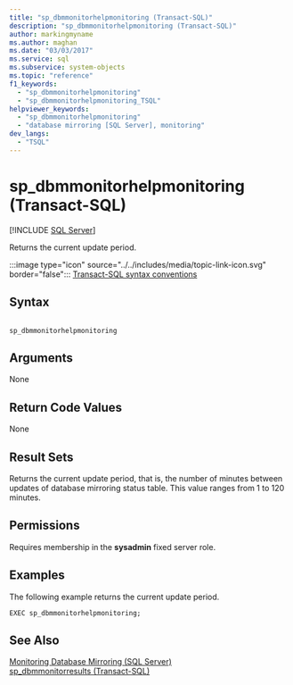 ```yaml
---
title: "sp_dbmmonitorhelpmonitoring (Transact-SQL)"
description: "sp_dbmmonitorhelpmonitoring (Transact-SQL)"
author: markingmyname
ms.author: maghan
ms.date: "03/03/2017"
ms.service: sql
ms.subservice: system-objects
ms.topic: "reference"
f1_keywords:
  - "sp_dbmmonitorhelpmonitoring"
  - "sp_dbmmonitorhelpmonitoring_TSQL"
helpviewer_keywords:
  - "sp_dbmmonitorhelpmonitoring"
  - "database mirroring [SQL Server], monitoring"
dev_langs:
  - "TSQL"
---
```

# sp_dbmmonitorhelpmonitoring (Transact-SQL)
[!INCLUDE [SQL Server](../../includes/applies-to-version/sqlserver.md)]

  Returns the current update period.  
  
 :::image type="icon" source="../../includes/media/topic-link-icon.svg" border="false"::: [Transact-SQL syntax conventions](../../t-sql/language-elements/transact-sql-syntax-conventions-transact-sql.md)  
  
## Syntax  
  
```  
  
sp_dbmmonitorhelpmonitoring   
```  
  
## Arguments  
 None  
  
## Return Code Values  
 None  
  
## Result Sets  
 Returns the current update period, that is, the number of minutes between updates of database mirroring status table. This value ranges from 1 to 120 minutes.  
  
## Permissions  
 Requires membership in the **sysadmin** fixed server role.  
  
## Examples  
 The following example returns the current update period.  
  
```  
EXEC sp_dbmmonitorhelpmonitoring;  
```  
  
## See Also  
 [Monitoring Database Mirroring &#40;SQL Server&#41;](../../database-engine/database-mirroring/monitoring-database-mirroring-sql-server.md)   
 [sp_dbmmonitorresults &#40;Transact-SQL&#41;](../../relational-databases/system-stored-procedures/sp-dbmmonitorresults-transact-sql.md)  
  
  
